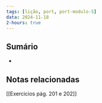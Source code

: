 ```yaml
---
tags: [lição, port, port-modulo-5]
data: 2024-11-18
2-hours: true
---
```


## Sumário
-
## Notas relacionadas
[[Exercicios pág. 201 e 202]]

